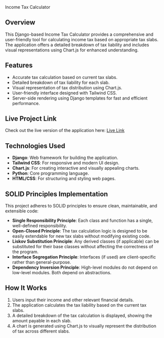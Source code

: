  Income Tax Calculator

## Overview
This Django-based Income Tax Calculator provides a comprehensive and user-friendly tool for calculating income tax based on appropriate tax slabs. The application offers a detailed breakdown of tax liability and includes visual representations using Chart.js for enhanced understanding.

## Features
- Accurate tax calculation based on current tax slabs.
- Detailed breakdown of tax liability for each slab.
- Visual representation of tax distribution using Chart.js.
- User-friendly interface designed with Tailwind CSS.
- Server-side rendering using Django templates for fast and efficient performance.

## Live Project Link
Check out the live version of the application here: [Live Link](https://income-tax-calculator-alpha.vercel.app/)


## Technologies Used
- **Django**: Web framework for building the application.
- **Tailwind CSS**: For responsive and modern UI design.
- **Chart.js**: For creating interactive and visually appealing charts.
- **Python**: Core programming language.
- **HTML/CSS**: For structuring and styling web pages.

## SOLID Principles Implementation
This project adheres to SOLID principles to ensure clean, maintainable, and extensible code:
- **Single Responsibility Principle**: Each class and function has a single, well-defined responsibility.
- **Open-Closed Principle**: The tax calculation logic is designed to be easily extendable for new tax slabs without modifying existing code.
- **Liskov Substitution Principle**: Any derived classes (if applicable) can be substituted for their base classes without affecting the correctness of the program.
- **Interface Segregation Principle**: Interfaces (if used) are client-specific rather than general-purpose.
- **Dependency Inversion Principle**: High-level modules do not depend on low-level modules. Both depend on abstractions.

## How It Works
1. Users input their income and other relevant financial details.
2. The application calculates the tax liability based on the current tax slabs.
3. A detailed breakdown of the tax calculation is displayed, showing the amount payable in each slab.
4. A chart is generated using Chart.js to visually represent the distribution of tax across different slabs.

